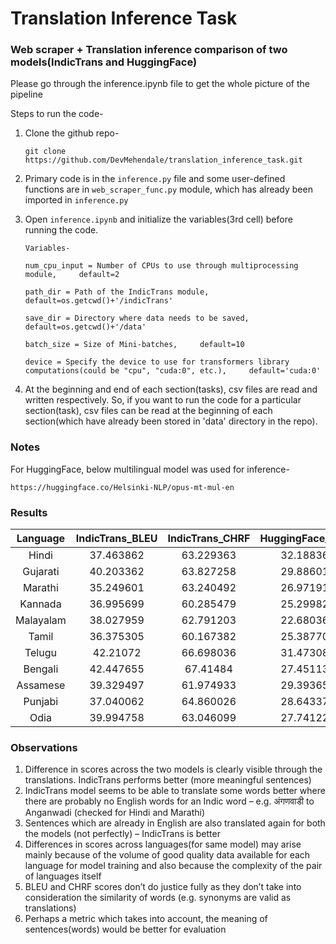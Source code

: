 # Translation Inference Task
### Web scraper + Translation inference comparison of two models(IndicTrans and HuggingFace)


Please go through the inference.ipynb file to get the whole picture of the pipeline

Steps to run the code-
1)	Clone the github repo-

    ```git clone https://github.com/DevMehendale/translation_inference_task.git```
    
2)	Primary code is in the ```inference.py``` file and some user-defined functions are in ```web_scraper_func.py``` module, which has already been imported in ```inference.py```
3)	Open ```inference.ipynb``` and initialize the variables(3rd cell) before running the code. 

        Variables-

        num_cpu_input = Number of CPUs to use through multiprocessing module,     default=2

        path_dir = Path of the IndicTrans module,     default=os.getcwd()+'/indicTrans'

        save_dir = Directory where data needs to be saved,     default=os.getcwd()+'/data'

        batch_size = Size of Mini-batches,     default=10

        device = Specify the device to use for transformers library computations(could be "cpu", "cuda:0", etc.),     default='cuda:0'

4)	At the beginning and end of each section(tasks), csv files are read and written respectively. So, if you want to run the code for a particular section(task), csv files can be read at the beginning of each section(which have already been stored in 'data' directory in the repo).




### Notes

For HuggingFace, below multilingual model was used for inference-

``` https://huggingface.co/Helsinki-NLP/opus-mt-mul-en ```


### Results


|Language|	IndicTrans_BLEU	|IndicTrans_CHRF	|HuggingFace_BLEU	|HuggingFace_CHRF|
|:-----------:	|:-----------:|	:-----------:|	:-----------:|	:-----------:|
|Hindi|	37.463862	|63.229363	|32.188361	|51.317558|
|Gujarati	|40.203362|	63.827258	|29.886013	|49.51054|
|Marathi	|35.249601	|63.240492	|26.971916	|46.786138|
|Kannada	|36.995699|	60.285479|	25.299824	|44.039135|
|Malayalam	|38.027959	|62.791203	|22.680365	|46.989573|
|Tamil|	36.375305|	60.167382	|25.387703|	44.418505|
|Telugu	|42.21072|	66.698036	|31.473089	|50.86901|
|Bengali	|42.447655|	67.41484|	27.451132	|48.254301|
|Assamese	|39.329497	|61.974933	|29.393651	|49.319043|
|Punjabi	|37.040062|	64.860026|	28.643374	|49.691875|
|Odia	|39.994758|	63.046099	|27.741221	|46.78206|


### Observations

1) Difference in scores across the two models is clearly visible through the translations. IndicTrans performs better (more meaningful sentences)
2) IndicTrans model seems to be able to translate some words better where there are probably no English words for an Indic word – e.g. अंगणवाडी to Anganwadi (checked for Hindi and Marathi)
3) Sentences which are already in English are also translated again for both the models (not perfectly) – IndicTrans is better
4) Differences in scores across languages(for same model) may arise mainly because of the volume of good quality data available for each language for model training and also because the complexity of the pair of languages itself
5) BLEU and CHRF scores don’t do justice fully as they don’t take into consideration the similarity of words (e.g. synonyms are valid as translations)
6) Perhaps a metric which takes into account, the meaning of sentences(words) would be better for evaluation



